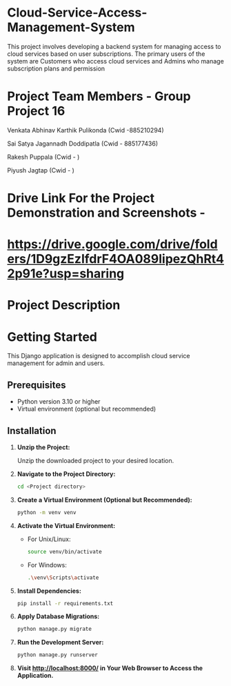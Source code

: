 # Cloud-Service-Access-Management-System
This project involves developing a backend system for managing access to cloud services based on user subscriptions. The primary users of the system are Customers who access cloud services and Admins who manage subscription plans and permission


# Project Team Members - Group Project 16


Venkata Abhinav Karthik Pulikonda (Cwid -885210294)

Sai Satya Jagannadh Doddipatla (Cwid - 885177436)

Rakesh Puppala (Cwid - )

Piyush Jagtap (Cwid - )



# Drive Link For the Project Demonstration and Screenshots -

# https://drive.google.com/drive/folders/1D9gzEzlfdrF4OA089lipezQhRt42p91e?usp=sharing


# Project Description




# Getting Started

This Django application is designed to accomplish cloud service management for admin and users.

## Prerequisites

- Python version 3.10 or higher
- Virtual environment (optional but recommended)

## Installation

1. **Unzip the Project:**

   Unzip the downloaded project to your desired location.

2. **Navigate to the Project Directory:**

   ```bash
   cd <Project directory>
   ```

3. **Create a Virtual Environment (Optional but Recommended):**

   ```bash
   python -m venv venv
   ```

4. **Activate the Virtual Environment:**

   - For Unix/Linux:

     ```bash
     source venv/bin/activate
     ```

   - For Windows:

     ```bash
     .\venv\Scripts\activate
     ```

5. **Install Dependencies:**

   ```bash
   pip install -r requirements.txt
   ```

6. **Apply Database Migrations:**

   ```bash
   python manage.py migrate
   ```

7. **Run the Development Server:**

   ```bash
   python manage.py runserver
   ```

8. **Visit [http://localhost:8000/](http://localhost:8000/) in Your Web Browser to Access the Application.**




